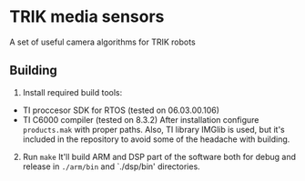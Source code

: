 TRIK media sensors
==================
A set of useful camera algorithms for TRIK robots

Building
--------
1. Install required build tools:
  - TI proccesor SDK for RTOS (tested on 06.03.00.106)
  - TI C6000 compiler (tested on 8.3.2)
  After installation configure `products.mak` with proper paths.
  Also, TI library IMGlib is used, but it's included in the repository to avoid some of the headache with building.
2. Run `make` 
  It'll build ARM and DSP part of the software both for debug and release in `./arm/bin` and `./dsp/bin' directories.


